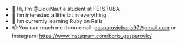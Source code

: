 - 👋 Hi, I’m @LiquiNaut a student at FEI STUBA 
- 👀 I’m interested a little bit in everything
- 🌱 I’m currently learning Ruby on Rails
- 📫 You can reach me throu email: gasparovicboris97@gmail.com or Instagram: https://www.instagram.com/boris_gasparovic/

<!---
LiquiNaut/LiquiNaut is a ✨ special ✨ repository because its `README.md` (this file) appears on your GitHub profile.
You can click the Preview link to take a look at your changes.
--->
